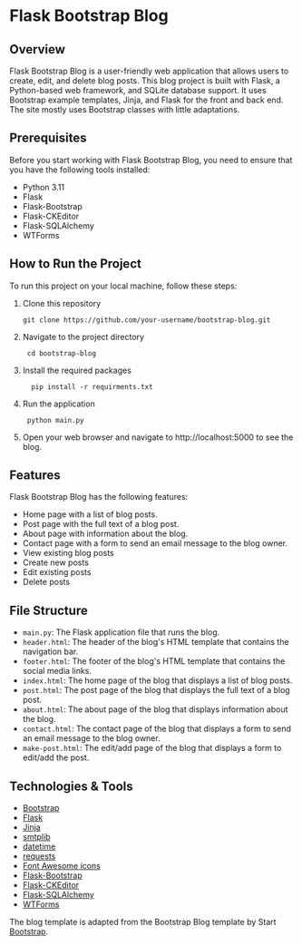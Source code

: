 # Flask Bootstrap Blog

## Overview

Flask Bootstrap Blog is a user-friendly web application that allows users to 
create, edit, and delete blog posts. This blog project is built with Flask, 
a Python-based web framework, and SQLite database support. It uses Bootstrap example templates, 
Jinja, and Flask for the front and back end. The site mostly uses Bootstrap classes with little adaptations.


## Prerequisites

Before you start working with Flask Bootstrap Blog, 
you need to ensure that you have the following tools installed:
* Python 3.11
* Flask
* Flask-Bootstrap
* Flask-CKEditor
* Flask-SQLAlchemy
* WTForms

## How to Run the Project

To run this project on your local machine, follow these steps:

1. Clone this repository

       git clone https://github.com/your-username/bootstrap-blog.git

2. Navigate to the project directory

        cd bootstrap-blog

3. Install the required packages
         
         pip install -r requirments.txt

4. Run the application

        python main.py

5. Open your web browser and navigate to http://localhost:5000 to see the blog.

## Features
Flask Bootstrap Blog has the following features:

* Home page with a list of blog posts.
* Post page with the full text of a blog post.
* About page with information about the blog.
* Contact page with a form to send an email message to the blog owner.
* View existing blog posts
* Create new posts
* Edit existing posts
* Delete posts

## File Structure

* `main.py`: The Flask application file that runs the blog.
* `header.html`: The header of the blog's HTML template that contains the navigation bar.
* `footer.html`: The footer of the blog's HTML template that contains the social media links.
* `index.html`: The home page of the blog that displays a list of blog posts.
* `post.html`: The post page of the blog that displays the full text of a blog post.
* `about.html`: The about page of the blog that displays information about the blog.
* `contact.html`: The contact page of the blog that displays a form to send an email message to the blog owner.
* `make-post.html`: The edit/add page of the blog that displays a form to edit/add the post.


## Technologies & Tools

* [Bootstrap](https://getbootstrap.com/)
* [Flask](https://flask.palletsprojects.com/)
* [Jinja](https://jinja.palletsprojects.com/)
* [smtplib](https://docs.python.org/3/library/smtplib.html)
* [datetime](https://docs.python.org/3/library/datetime.html)
* [requests](https://docs.python-requests.org/en/latest/)
* [Font Awesome icons](https://fontawesome.com/)
* [Flask-Bootstrap](https://pythonhosted.org/Flask-Bootstrap/index.html)
* [Flask-CKEditor](https://flask-ckeditor.readthedocs.io/en/latest/basic.html)
* [Flask-SQLAlchemy](https://flask-sqlalchemy.palletsprojects.com/en/3.0.x/quickstart/)
* [WTForms](https://wtforms.readthedocs.io/en/3.0.x/)

The blog template is adapted from the Bootstrap Blog template by Start [Bootstrap](https://startbootstrap.com/).